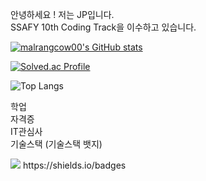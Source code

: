 안녕하세요 ! 저는 JP입니다.  
SSAFY 10th Coding Track을 이수하고 있습니다.


[![malrangcow00's GitHub stats](https://github-readme-stats.vercel.app/api?username=malrangcow00)](https://github.com/anuraghazra/github-readme-stats)


[![Solved.ac Profile](http://mazassumnida.wtf/api/v2/generate_badge?boj=malrangcow00)](https://solved.ac/malrangcow00/)  


![Top Langs](https://github-readme-stats.vercel.app/api/top-langs/?username=malrangcow00&layout=compact&theme=dark)  


학업  
자격증  
IT관심사  
기술스택 (기술스택 뱃지)
<!-- <img src="https://img.shields.io/badge/표시할이름-색상?style=for-the-badge&logo=기술스택아이콘&logoColor=white"> -->
<img src="https://img.shields.io/badge/python-3776AB?style=for-the-badge&logo=python&logoColor=white">
https://shields.io/badges

[//]: # (자바 추가)

